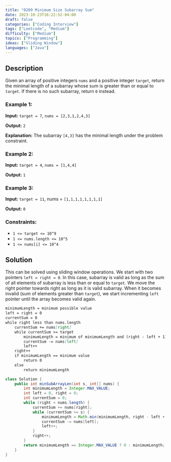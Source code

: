 ```yaml
---
title: "0209 Minimum Size Subarray Sum"
date: 2023-10-23T16:22:52-04:00
draft: false
categories: ["Coding Interview"]
tags: ["Leetcode", "Medium"]
difficulty: ["Medium"]
topics: ["Programming"]
ideas: ["Sliding Window"]
languages: ["Java"]
---
```


## Description

Given an array of positive integers `nums` and a positive integer `target`, return the minimal length of a subarray whose sum is greater than or equal to `target`. If there is no such subarray, return `0` instead.

### Example 1:

**Input:** `target = 7`, `nums = [2,3,1,2,4,3]`

**Output:** `2`

**Explanation:** The subarray `[4,3]` has the minimal length under the problem constraint.

### Example 2:

**Input:** `target = 4`, `nums = [1,4,4]`

**Output:** `1`

### Example 3:

**Input:** `target = 11`, nums = `[1,1,1,1,1,1,1,1]`

**Output:** `0`
 
### Constraints:

- `1 <= target <= 10^9`
- `1 <= nums.length <= 10^5`
- `1 <= nums[i] <= 10^4`

## Solution

This can be solved using sliding window operations. We start with two pointers `left = right = 0`. In this case, subarray is valid as long as the sum of all elements of subarray is less than or equal to `target`. We move the right pointer towards right as long as it is valid subarray. When it becomes invalid (sum of elements greater than `target`), we start incrementing `left` pointer until the array becomes valid again.

```markdown
minimumLength = minimum possible value
left = right = 0
currentSum = 0
while right less than nums.length
    currentSum += nums[right]
    while currentSum >= target
        minimumLength = minimum of minimumLength and (right - left + 1)
        currentSum -= nums[left]
        left++  
    right++
    if minimumLength == minimum value 
        return 0
    else
        return minimumLength
```

```java
class Solution {
    public int minSubArrayLen(int s, int[] nums) {
        int minimumLength = Integer.MAX_VALUE;
        int left = 0, right = 0;
        int currentSum = 0;
        while (right < nums.length) {
            currentSum += nums[right];
            while (currentSum >= s) {
                minimumLength = Math.min(minimumLength, right - left + 1);
                currentSum -= nums[left];
                left++;
            }
            right++;
        }
        return minimumLength == Integer.MAX_VALUE ? 0 : minimumLength;
    }
}
```